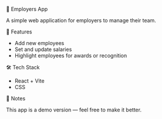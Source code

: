 👥 Employers App

A simple web application for employers to manage their team.

🚀 Features
- Add new employees
- Set and update salaries
- Highlight employees for awards or recognition

🛠 Tech Stack
- React + Vite
- CSS

📄 Notes

This app is a demo version — feel free to make it better.

